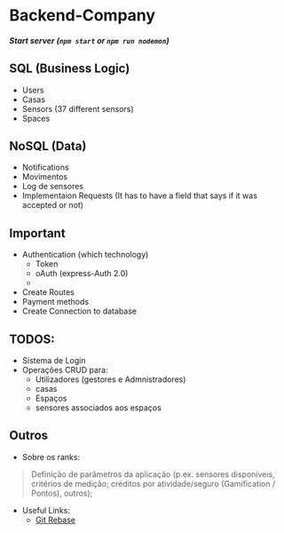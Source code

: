 # Backend-Company

##### Start server (``` npm start ``` or ``` npm run nodemon ```)
## SQL (Business Logic)
+ Users
+ Casas
+ Sensors (37 different sensors)
+ Spaces

## NoSQL (Data)
+ Notifications
+ Movimentos
+ Log de sensores
+ Implementaion Requests (It has to have a field that says if it was accepted or not)

## Important 
+ Authentication (which technology)
    + Token
    + oAuth (express-Auth 2.0)
    + 
+ Create Routes
+ Payment methods
+ Create Connection to database

## TODOS:
+ Sistema de Login
+ Operações CRUD para: 
    + Utilizadores (gestores e Admnistradores)
    + casas 
    + Espaços
    + sensores associados aos espaços

## Outros 
+ Sobre os ranks:
> Definição de parâmetros da aplicação (p.ex. sensores disponíveis, critérios de medição; créditos por
atividade/seguro (Gamification / Pontos), outros);
+ Useful Links:
    + [Git Rebase](https://www.atlassian.com/git/tutorials/rewriting-history/git-rebase)